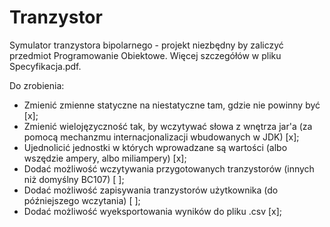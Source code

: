 # Tranzystor
Symulator tranzystora bipolarnego - projekt niezbędny by zaliczyć przedmiot Programowanie Obiektowe.
Więcej szczegółów w pliku Specyfikacja.pdf.

Do zrobienia:
 - Zmienić zmienne statyczne na niestatyczne tam, gdzie nie powinny być 							[x];
 - Zmienić wielojęzyczność tak, by wczytywać słowa z wnętrza jar'a (za pomocą mechanzmu internacjonalizacji wbudowanych w JDK)	[x];
 - Ujednolicić jednostki w których wprowadzane są wartości (albo wszędzie ampery, albo miliampery)				[x];
 - Dodać możliwość wczytywania przygotowanych tranzystorów (innych niż domyślny BC107) 						[ ];
 - Dodać możliwość zapisywania tranzystorów użytkownika (do późniejszego wczytania)						[ ];
 - Dodać możliwość wyeksportowania wyników do pliku .csv									[x];
